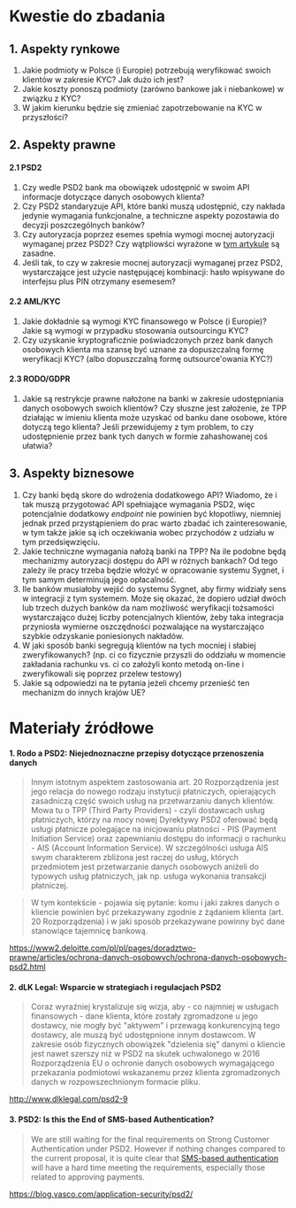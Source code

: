 # Kwestie do zbadania

## 1. Aspekty rynkowe

1. Jakie podmioty w Polsce (i Europie) potrzebują weryfikować swoich klientów w zakresie KYC? Jak dużo ich jest?
2. Jakie koszty ponoszą podmioty (zarówno bankowe jak i niebankowe) w związku z KYC?
3. W jakim kierunku będzie się zmieniać zapotrzebowanie na KYC w przyszłości?

## 2. Aspekty prawne

#### 2.1 PSD2

1. Czy wedle PSD2 bank ma obowiązek udostępnić w swoim API informacje dotyczące danych osobowych klienta?
2. Czy PSD2 standaryzuje API, które banki muszą udostępnić, czy nakłada jedynie wymagania funkcjonalne, a techniczne aspekty pozostawia do decyzji poszczególnych banków?
3. Czy autoryzacja poprzez esemes spełnia wymogi mocnej autoryzacji wymaganej przez PSD2? Czy wątpliowści wyrażone w [tym artykule](https://blog.vasco.com/application-security/psd2/) są zasadne.
4. Jeśli tak, to czy w zakresie mocnej autoryzacji wymaganej przez PSD2, wystarczające jest użycie następującej kombinacji: hasło wpisywane do interfejsu plus PIN otrzymany esemesem?

#### 2.2 AML/KYC

1. Jakie dokładnie są wymogi KYC finansowego w Polsce (i Europie)? Jakie są wymogi w przypadku stosowania outsourcingu KYC?
2. Czy uzyskanie kryptograficznie poświadczonych przez bank danych osobowych klienta ma szansę być uznane za dopuszczalną formę weryfikacji KYC? (albo dopuszczalną formę outsource'owania KYC?)

#### 2.3 RODO/GDPR

1. Jakie są restrykcje prawne nałożone na banki w zakresie udostępniania danych osobowych swoich klientów? Czy słuszne jest założenie, że TPP działając w imieniu klienta może uzyskać od banku dane osobowe, które dotyczą tego klienta? Jeśli przewidujemy z tym problem, to czy udostępnienie przez bank tych danych w formie zahashowanej coś ułatwia?

## 3. Aspekty biznesowe

1. Czy banki będą skore do wdrożenia dodatkowego API? Wiadomo, że i tak muszą przygotować API spełniające wymagania PSD2, więc potencjalnie dodatkowy *endpoint* nie powinien być kłopotliwy, niemniej jednak przed przystąpieniem do prac warto zbadać ich zainteresowanie, w tym także jakie są ich oczekiwania wobec przychodów z udziału w tym przedsięwzięciu.
2. Jakie techniczne wymagania nałożą banki na TPP? Na ile podobne będą mechanizmy autoryzacji dostępu do API w różnych bankach? Od tego zależy ile pracy trzeba będzie włożyć w opracowanie systemu Sygnet, i tym samym determinują jego opłacalność.
3. Ile banków musiałoby wejść do systemu Sygnet, aby firmy widziały sens w integracji z tym systemem. Może się okazać, że dopiero udział dwóch lub trzech dużych banków da nam możliwość weryfikacji tożsamości wystarczająco dużej liczby potencjalnych klientów, żeby taka integracja przyniosła wymierne oszczędności pozwalające na wystarczająco szybkie odzyskanie poniesionych nakładów.
4. W jaki sposób banki segregują klientów na tych mocniej i słabiej zweryfikowanych? (np. ci co fizycznie przyszli do oddziału w momencie zakładania rachunku vs. ci co założyli konto metodą on-line i zweryfikowali się poprzez przelew testowy)
5. Jakie są odpowiedzi na te pytania jeżeli chcemy przenieść ten mechanizm do innych krajów UE?

# Materiały źródłowe

#### 1. Rodo a PSD2: Niejednozna­czne przepisy dotyczące przenoszenia danych

> Innym istotnym aspektem zastosowania art. 20 Rozporządzenia jest jego relacja do nowego rodzaju instytucji płatniczych, opierających zasadniczą część swoich usług na przetwarzaniu danych klientów. Mowa tu o TPP (Third Party Providers) - czyli dostawcach usług płatniczych, którzy na mocy nowej Dyrektywy PSD2 oferować będą usługi płatnicze polegające na inicjowaniu płatności - PIS (Payment Initiation Service) oraz zapewnianiu dostępu do informacji o rachunku - AIS (Account Information Service). W szczególności usługa AIS swym charakterem zbliżona jest raczej do usług, których przedmiotem jest przetwarzanie danych osobowych aniżeli do typowych usług płatniczych, jak np. usługa wykonania transakcji płatniczej.

> W tym kontekście - pojawia się pytanie: komu i jaki zakres danych o kliencie powinien być przekazywany zgodnie z żądaniem klienta (art. 20 Rozporządzenia) i w jaki sposób przekazywane powinny być dane stanowiące tajemnicę bankową.

https://www2.deloitte.com/pl/pl/pages/doradztwo-prawne/articles/ochrona-danych-osobowych/ochrona-danych-osobowych-psd2.html

#### 2. dLK Legal: Wsparcie w strategiach i regulacjach PSD2

> Coraz wyraźniej krystalizuje się wizja, aby - co najmniej w usługach finansowych - dane klienta, które zostały zgromadzone u jego dostawcy, nie mogły być "aktywem" i przewagą konkurencyjną tego dostawcy, ale muszą być udostępnione innym dostawcom. W zakresie osób fizycznych obowiązek "dzielenia się" danymi o kliencie jest nawet szerszy niż w PSD2 na skutek uchwalonego w 2016 Rozporządzenia EU o ochronie danych osobowych wymagającego przekazania podmiotowi wskazanemu przez klienta zgromadzonych danych w rozpowszechnionym formacie pliku.

http://www.dlklegal.com/psd2-9

#### 3. PSD2: Is this the End of SMS-based Authentication?

> We are still waiting for the final requirements on Strong Customer Authentication under PSD2. However if nothing changes compared to the current proposal, it is quite clear that [SMS-based authentication](https://www.vasco.com/products/two-factor-authenticators/software/sms/virtual-digipass.html) will have a hard time meeting the requirements, especially those related to approving payments.

https://blog.vasco.com/application-security/psd2/